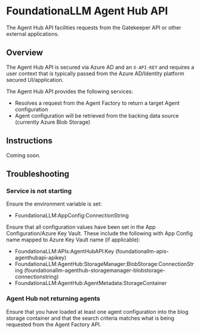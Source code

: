 # FoundationaLLM Agent Hub API

The Agent Hub API facilities requests from the Gatekeeper API or other external applications.

## Overview

The Agent Hub API is secured via Azure AD and an `X-API-KEY` and requires a user context that is typically passed from the Azure AD/Identity platform secured UI/application.

The Agent Hub API provides the following services:

- Resolves a request from the Agent Factory to return a target Agent configuration
- Agent configuration will be retrieved from the backing data source (currently Azure Blob Storage)

## Instructions

Coming soon.

## Troubleshooting

### Service is not starting

Ensure the environment variable is set:

- FoundationaLLM:AppConfig:ConnectionString

Ensure that all configuration values have been set in the App Configuration/Azure Key Vault. These include the following with App Config name mapped to Azure Key Vault name (if applicable):

- FoundationaLLM:APIs:AgentHubAPI:Key (foundationallm-apis-agenthubapi-apikey)
- FoundationaLLM:AgentHub:StorageManager:BlobStorage:ConnectionString (foundationallm-agenthub-storagemanager-blobstorage-connectionstring)
- FoundationaLLM:AgentHub:AgentMetadata:StorageContainer

### Agent Hub not returning agents

Ensure that you have loaded at least one agent configuration into the blog storage container and that the search criteria matches what is being requested from the Agent Factory API.

